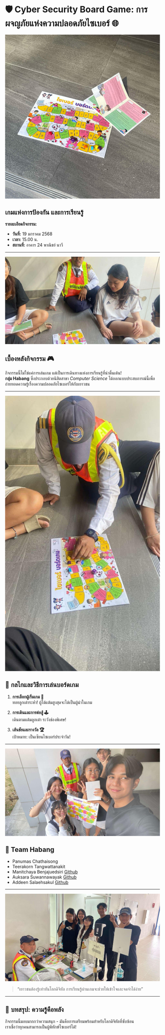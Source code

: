 # 🛡️ Cyber Security Board Game: การผจญภัยแห่งความปลอดภัยไซเบอร์ 🌐

![Board Game 1](profile/boardgame-1.jpg)  

## เกมแห่งการป้องกัน และการเรียนรู้  
**รายละเอียดกิจกรรม:**  
- **วันที่:** 19 มกราคม 2568  
- **เวลา:** 15.00 น.  
- **สถานที่:** อาคาร 24 พาณิชย์ นาวี  

---

![Board Game 2](profile/boardgame-2.jpg)  

## เบื้องหลังกิจกรรม 🎮
กิจกรรมนี้ไม่ใช่แค่การเล่นเกม แต่เป็นการเดินทางแห่งการเรียนรู้ที่น่าตื่นเต้น!  
**กลุ่ม Habang** ซึ่งประกอบด้วยนิสิตสาขา *Computer Science* ได้ออกแบบประสบการณ์นี้เพื่อถ่ายทอดความรู้เรื่องความปลอดภัยไซเบอร์ให้กับเยาวชน  

---

![Board Game 3](profile/boardgame-3.jpg)  

## 🎲 กลไกและวิธีการเล่นบอร์ดเกม  
1. **การเลือกผู้เริ่มเกม 🎳**  
   ทอยลูกเต๋าระห่ำ! ผู้ได้แต้มสูงสุดจะได้เป็นผู้นำในเกม  

2. **การเดินและการต่อสู้ 🕹️**  
   เดินตามแต้มลูกเต๋า ระวังช่องพิเศษ!  

3. **เส้นชัยและรางวัล 🏆**  
   เป้าหมาย: เป็นเซียนไซเบอร์ประจำวัน!  

---

![Board Game 4](profile/boardgame-4.jpg)  

## 👥 Team Habang   
- Panumas Chathaisong
- Teerakorn Tangwattanakit 
- Manitchaya Benjajuedsiri  [Github](https://manitchaya2004.github.io/boardgame)
- Auksara Suwannawayak  [Github](https://auksaraaa.github.io/board-games)
- Addeen Salaehsakul [Github](https://itzdeenzxx.github.io/boardgame)

---

![Board Game 5](profile/boardgame-5.jpg)  

> “เยาวชนต้องรู้เท่าทันโลกดิจิทัล การเรียนรู้ผ่านเกมจะช่วยให้เข้าใจและจดจำได้ง่าย” 

---

## 🌸 บทสรุป: ความรู้คือพลัง  
กิจกรรมนี้มอบมากกว่าความสนุก - มันคือการเตรียมพร้อมสำหรับโลกดิจิทัลที่ซับซ้อน  
เราเชื่อว่าทุกคนสามารถเป็นผู้พิทักษ์ไซเบอร์ได้!  
